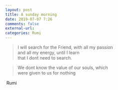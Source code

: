 ```yaml
---
layout: post
title: A sunday morning
date: 2019-07-07 7:26
comments: false
external-url:
categories: Rumi
---
```


> I will search for the Friend, with all my passion<br/>
and all my energy, until I learn<br/>
that I dont need to search.

> We dont know the value of our souls, which<br/>
were given to us for nothing

&#151; Rumi